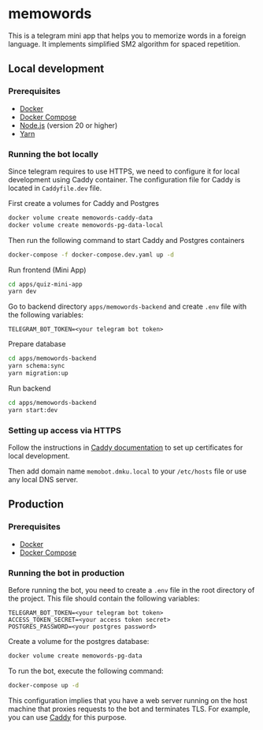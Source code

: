 # memowords

This is a telegram mini app that helps you to memorize words in a foreign language.
It implements simplified SM2 algorithm for spaced repetition.

## Local development

### Prerequisites

- [Docker](https://docs.docker.com/get-docker/)
- [Docker Compose](https://docs.docker.com/compose/install/)
- [Node.js](https://nodejs.org/en/download/) (version 20 or higher)
- [Yarn](https://classic.yarnpkg.com/en/docs/install/)

### Running the bot locally

Since telegram requires to use HTTPS, 
we need to configure it for local development using Caddy container.
The configuration file for Caddy is located in `Caddyfile.dev` file.

First create a volumes for Caddy and Postgres
```sh
docker volume create memowords-caddy-data
docker volume create memowords-pg-data-local
```

Then run the following command to start Caddy and Postgres containers
```sh
docker-compose -f docker-compose.dev.yaml up -d
```

Run frontend (Mini App)
```sh
cd apps/quiz-mini-app
yarn dev
```

Go to backend directory `apps/memowords-backend` and create `.env` file with the following variables:
```
TELEGRAM_BOT_TOKEN=<your telegram bot token>
```

Prepare database
```sh
cd apps/memowords-backend
yarn schema:sync
yarn migration:up
```

Run backend
```sh
cd apps/memowords-backend
yarn start:dev
```

### Setting up access via HTTPS

Follow the instructions in [Caddy documentation](https://caddyserver.com/docs/running#local-https-with-docker) 
to set up certificates for local development.

Then add domain name `memobot.dmku.local` to your `/etc/hosts` file or use any local DNS server.

## Production

### Prerequisites

- [Docker](https://docs.docker.com/get-docker/)
- [Docker Compose](https://docs.docker.com/compose/install/)

### Running the bot in production

Before running the bot, you need to create a `.env` file in the root directory of the project. This file should contain the following variables:
```
TELEGRAM_BOT_TOKEN=<your telegram bot token>
ACCESS_TOKEN_SECRET=<your access token secret>
POSTGRES_PASSWORD=<your postgres password>
```

Create a volume for the postgres database:
```sh
docker volume create memowords-pg-data
```

To run the bot, execute the following command:
```sh
docker-compose up -d
```

This configuration implies that you have a web server running on the host machine that proxies requests to the bot and terminates TLS. 
For example, you can use [Caddy](https://caddyserver.com/) for this purpose.
